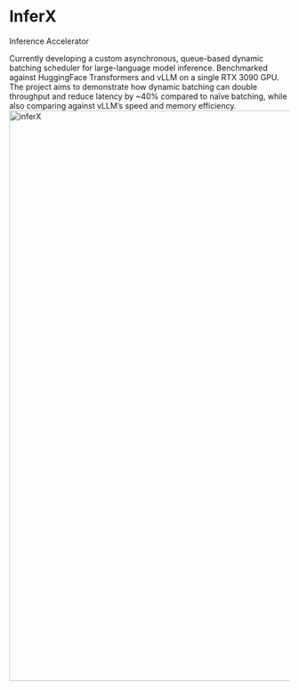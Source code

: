 # InferX
Inference Accelerator

Currently developing a custom asynchronous, queue-based dynamic batching scheduler for large-language model inference. Benchmarked against HuggingFace Transformers and vLLM on a single RTX 3090 GPU. The project aims to demonstrate how dynamic batching can double throughput and reduce latency by ~40% compared to naïve batching, while also comparing against vLLM’s speed and memory efficiency.
<img width="1536" height="1024" alt="inferX" src="https://github.com/user-attachments/assets/313c3649-5719-4e78-8658-6b0c6b9184fb" />
